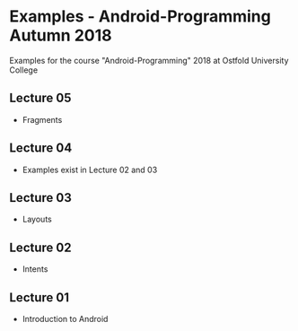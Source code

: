 # Examples - Android-Programming Autumn 2018
Examples for the course "Android-Programming" 2018 at Ostfold University College

## Lecture 05
* Fragments

## Lecture 04
* Examples exist in Lecture 02 and 03

## Lecture 03
* Layouts

## Lecture 02
* Intents

## Lecture 01
* Introduction to Android
